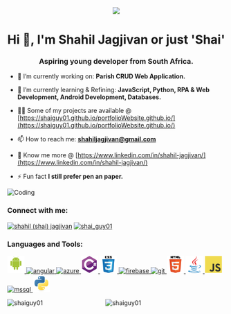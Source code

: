 <div style="text-align: center;">
  <img src="https://mir-s3-cdn-cf.behance.net/project_modules/fs/9afe0493484903.5e66500f8dea4.gif" width="1100">
</div>
<h1 align="center">Hi 👋, I'm Shahil Jagjivan or just 'Shai'</h1>
<h3 align="center">Aspiring young developer from South Africa.</h3>

- 🔭 I’m currently working on: **Parish CRUD Web Application.**

- 🌱 I’m currently learning & Refining: **JavaScript, Python, RPA & Web Development, Android Development, Databases.**

- 👨‍💻 Some of my projects are available @ [https://shaiguy01.github.io/portfolioWebsite.github.io/](https://shaiguy01.github.io/portfolioWebsite.github.io/)

- 📫 How to reach me: **shahiljagjivan@gmail.com**

- 📄 Know me more @ [https://www.linkedin.com/in/shahil-jagjivan/](https://www.linkedin.com/in/shahil-jagjivan/)

- ⚡ Fun fact **I still prefer pen an paper.**

<div>
  <img  alt="Coding" width="400" src="https://vinyl.lofirecords.com/cdn/shop/t/11/assets/lofiboy.gif?v=103461765217895835051697884718">
</div>

<h3 align="left">Connect with me:</h3>
<p align="left">
<a href="https://linkedin.com/in/shahil (shai) jagjivan" target="blank"><img align="center" src="https://raw.githubusercontent.com/rahuldkjain/github-profile-readme-generator/master/src/images/icons/Social/linked-in-alt.svg" alt="shahil (shai) jagjivan" height="30" width="40" /></a>
<a href="https://instagram.com/shai_guy01" target="blank"><img align="center" src="https://raw.githubusercontent.com/rahuldkjain/github-profile-readme-generator/master/src/images/icons/Social/instagram.svg" alt="shai_guy01" height="30" width="40" /></a>
</p>

<h3 align="left">Languages and Tools:</h3>
<p align="left"> <a href="https://developer.android.com" target="_blank" rel="noreferrer"> <img src="https://raw.githubusercontent.com/devicons/devicon/master/icons/android/android-original-wordmark.svg" alt="android" width="40" height="40"/> </a> <a href="https://angular.io" target="_blank" rel="noreferrer"> <img src="https://angular.io/assets/images/logos/angular/angular.svg" alt="angular" width="40" height="40"/> </a> <a href="https://azure.microsoft.com/en-in/" target="_blank" rel="noreferrer"> <img src="https://www.vectorlogo.zone/logos/microsoft_azure/microsoft_azure-icon.svg" alt="azure" width="40" height="40"/> </a> <a href="https://www.w3schools.com/cs/" target="_blank" rel="noreferrer"> <img src="https://raw.githubusercontent.com/devicons/devicon/master/icons/csharp/csharp-original.svg" alt="csharp" width="40" height="40"/> </a> <a href="https://www.w3schools.com/css/" target="_blank" rel="noreferrer"> <img src="https://raw.githubusercontent.com/devicons/devicon/master/icons/css3/css3-original-wordmark.svg" alt="css3" width="40" height="40"/> </a> <a href="https://firebase.google.com/" target="_blank" rel="noreferrer"> <img src="https://www.vectorlogo.zone/logos/firebase/firebase-icon.svg" alt="firebase" width="40" height="40"/> </a> <a href="https://git-scm.com/" target="_blank" rel="noreferrer"> <img src="https://www.vectorlogo.zone/logos/git-scm/git-scm-icon.svg" alt="git" width="40" height="40"/> </a> <a href="https://www.w3.org/html/" target="_blank" rel="noreferrer"> <img src="https://raw.githubusercontent.com/devicons/devicon/master/icons/html5/html5-original-wordmark.svg" alt="html5" width="40" height="40"/> </a> <a href="https://www.java.com" target="_blank" rel="noreferrer"> <img src="https://raw.githubusercontent.com/devicons/devicon/master/icons/java/java-original.svg" alt="java" width="40" height="40"/> </a> <a href="https://developer.mozilla.org/en-US/docs/Web/JavaScript" target="_blank" rel="noreferrer"> <img src="https://raw.githubusercontent.com/devicons/devicon/master/icons/javascript/javascript-original.svg" alt="javascript" width="40" height="40"/> </a> <a href="https://www.microsoft.com/en-us/sql-server" target="_blank" rel="noreferrer"> <img src="https://www.svgrepo.com/show/303229/microsoft-sql-server-logo.svg" alt="mssql" width="40" height="40"/> </a> <a href="https://www.python.org" target="_blank" rel="noreferrer"> <img src="https://raw.githubusercontent.com/devicons/devicon/master/icons/python/python-original.svg" alt="python" width="40" height="40"/> </a> </p>

<div style="display: flex; gap: 30px;">
  <img src="https://github-readme-stats.vercel.app/api/top-langs?username=shaiguy01&show_icons=true&locale=en&layout=compact" alt="shaiguy01" style="width: 285px;">
  <img src="https://github-readme-streak-stats.herokuapp.com/?user=shaiguy01&" alt="shaiguy01" style="width: 400px;">
</div>

